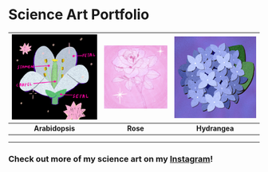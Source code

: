 # Science Art Portfolio

| ![Art 1](art-1.jpg) | ![Art 2](art-2.jpg) | ![Art 3](art-3.jpg) |
|:---------------------:|:---------------------:|:---------------------:|
| **Arabidopsis**           | **Rose**           | **Hydrangea**           |


---

### Check out more of my science art on my [Instagram](https://www.instagram.com/alice.pipettes)!

